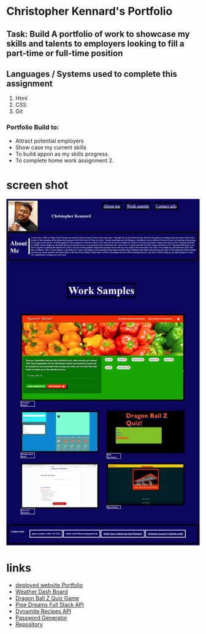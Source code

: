 # Christopher Kennard's Portfolio

## Task: Build A portfolio of work to showcase my skills and talents to employers looking to fill a part-time or full-time position

## Languages / Systems used to complete this assignment

1. Html
2. CSS
3. Git

### Portfolio Build to:

- Attract potential employers
- Show case my current skills
- To build appon as my skills progress.
- To complete home work assignment 2.

# screen shot

![updated Portfolio page](assets/images/screencapture-file-C-Users-Kennard-Desktop-Classwork-portfolio-index-html-2021-11-10-19_55_11.png)

# links

- [deployed website Portfolio](https://chris79kennard.github.io/portfolio/)
- [Weather Dash Board](https://chris79kennard.github.io/Weather-Dash-Board-/)
- [Dragon Ball Z Quiz Game](https://chris79kennard.github.io/Code-Quiz/)
- [Pipe Dreams Full Stack API](https://pipe-dreams.herokuapp.com/)
- [Dynamite Recipes API](https://damienluzzo33.github.io/Project-1/)
- [Password Generator](https://chris79kennard.github.io/Password-Generator/)
- [Repository](https://github.com/chris79kennard/portfolio)
